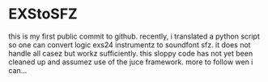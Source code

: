 # EXStoSFZ

this is my first public commit to github.  recently, i translated a python script so one can convert logic exs24 instrumentz to soundfont sfz.  it does not handle all casez but workz sufficiently.  this sloppy code has not yet been cleaned up and assumez use of the juce framework.  more to follow wen i can...
